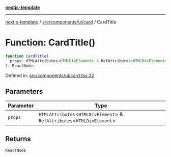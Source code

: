 [**nextjs-template**](../../../../../README.md)

---

[nextjs-template](../../../../../README.md) / [src/components/ui/card](../README.md) / CardTitle

# Function: CardTitle()

```ts
function CardTitle(
  props: HTMLAttributes<HTMLDivElement> & RefAttributes<HTMLDivElement>,
): ReactNode;
```

Defined in: [src/components/ui/card.tsx:32](https://github.com/Its-Satyajit/nextjs-template/blob/main/src/components/ui/card.tsx#L32)

## Parameters

| Parameter | Type                                                                       |
| --------- | -------------------------------------------------------------------------- |
| `props`   | `HTMLAttributes`\<`HTMLDivElement`\> & `RefAttributes`\<`HTMLDivElement`\> |

## Returns

`ReactNode`
